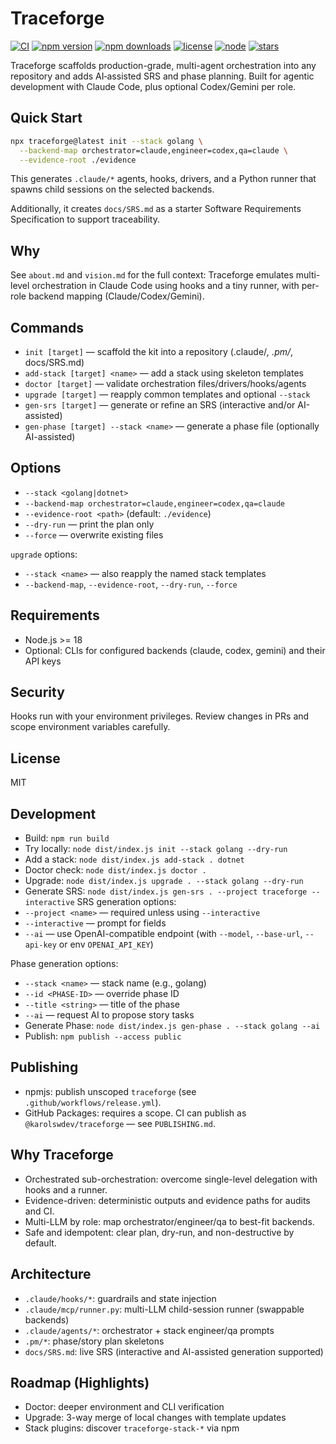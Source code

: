 # Traceforge

[![CI](https://github.com/karolswdev/traceforge/actions/workflows/ci.yml/badge.svg)](https://github.com/karolswdev/traceforge/actions/workflows/ci.yml)
[![npm version](https://img.shields.io/npm/v/traceforge)](https://www.npmjs.com/package/traceforge)
[![npm downloads](https://img.shields.io/npm/dm/traceforge)](https://www.npmjs.com/package/traceforge)
[![license](https://img.shields.io/github/license/karolswdev/traceforge)](LICENSE)
[![node](https://img.shields.io/badge/node-%3E%3D18-brightgreen)](#requirements)
[![stars](https://img.shields.io/github/stars/karolswdev/traceforge?style=social)](https://github.com/karolswdev/traceforge)

Traceforge scaffolds production-grade, multi-agent orchestration into any repository and adds AI‑assisted SRS and phase planning. Built for agentic development with Claude Code, plus optional Codex/Gemini per role.

## Quick Start

```bash
npx traceforge@latest init --stack golang \
  --backend-map orchestrator=claude,engineer=codex,qa=claude \
  --evidence-root ./evidence
```

This generates `.claude/*` agents, hooks, drivers, and a Python runner that spawns child sessions on the selected backends.

Additionally, it creates `docs/SRS.md` as a starter Software Requirements Specification to support traceability.

## Why

See `about.md` and `vision.md` for the full context: Traceforge emulates multi-level orchestration in Claude Code using hooks and a tiny runner, with per-role backend mapping (Claude/Codex/Gemini).

## Commands

- `init [target]` — scaffold the kit into a repository (.claude/*, .pm/*, docs/SRS.md)
- `add-stack [target] <name>` — add a stack using skeleton templates
- `doctor [target]` — validate orchestration files/drivers/hooks/agents
- `upgrade [target]` — reapply common templates and optional `--stack`
- `gen-srs [target]` — generate or refine an SRS (interactive and/or AI-assisted)
- `gen-phase [target] --stack <name>` — generate a phase file (optionally AI-assisted)

## Options

- `--stack <golang|dotnet>`
- `--backend-map orchestrator=claude,engineer=codex,qa=claude`
- `--evidence-root <path>` (default: `./evidence`)
- `--dry-run` — print the plan only
- `--force` — overwrite existing files

`upgrade` options:
- `--stack <name>` — also reapply the named stack templates
- `--backend-map`, `--evidence-root`, `--dry-run`, `--force`

## Requirements

- Node.js >= 18
- Optional: CLIs for configured backends (claude, codex, gemini) and their API keys

## Security

Hooks run with your environment privileges. Review changes in PRs and scope environment variables carefully.

## License

MIT

## Development

- Build: `npm run build`
- Try locally: `node dist/index.js init --stack golang --dry-run`
- Add a stack: `node dist/index.js add-stack . dotnet`
- Doctor check: `node dist/index.js doctor .`
- Upgrade: `node dist/index.js upgrade . --stack golang --dry-run`
- Generate SRS: `node dist/index.js gen-srs . --project traceforge --interactive`
SRS generation options:
- `--project <name>` — required unless using `--interactive`
- `--interactive` — prompt for fields
- `--ai` — use OpenAI-compatible endpoint (with `--model`, `--base-url`, `--api-key` or env `OPENAI_API_KEY`)

Phase generation options:
- `--stack <name>` — stack name (e.g., golang)
- `--id <PHASE-ID>` — override phase ID
- `--title <string>` — title of the phase
- `--ai` — request AI to propose story tasks
- Generate Phase: `node dist/index.js gen-phase . --stack golang --ai`
- Publish: `npm publish --access public`

## Publishing

- npmjs: publish unscoped `traceforge` (see `.github/workflows/release.yml`).
- GitHub Packages: requires a scope. CI can publish as `@karolswdev/traceforge` — see `PUBLISHING.md`.

## Why Traceforge

- Orchestrated sub-orchestration: overcome single-level delegation with hooks and a runner.
- Evidence-driven: deterministic outputs and evidence paths for audits and CI.
- Multi-LLM by role: map orchestrator/engineer/qa to best-fit backends.
- Safe and idempotent: clear plan, dry-run, and non-destructive by default.

## Architecture

- `.claude/hooks/*`: guardrails and state injection
- `.claude/mcp/runner.py`: multi-LLM child-session runner (swappable backends)
- `.claude/agents/*`: orchestrator + stack engineer/qa prompts
- `.pm/*`: phase/story plan skeletons
- `docs/SRS.md`: live SRS (interactive and AI-assisted generation supported)

## Roadmap (Highlights)

- Doctor: deeper environment and CLI verification
- Upgrade: 3-way merge of local changes with template updates
- Stack plugins: discover `traceforge-stack-*` via npm
